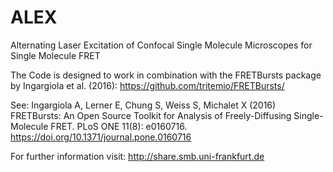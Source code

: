 # ALEX
Alternating Laser Excitation of Confocal Single Molecule Microscopes for Single Molecule FRET

The Code is designed to work in combination with the FRETBursts package by Ingargiola et al. (2016):
https://github.com/tritemio/FRETBursts/

See:
Ingargiola A, Lerner E, Chung S, Weiss S, Michalet X (2016) FRETBursts: An Open Source Toolkit for Analysis of Freely-Diffusing Single-Molecule FRET. PLoS ONE 11(8): e0160716. https://doi.org/10.1371/journal.pone.0160716

For further information visit:
http://share.smb.uni-frankfurt.de
